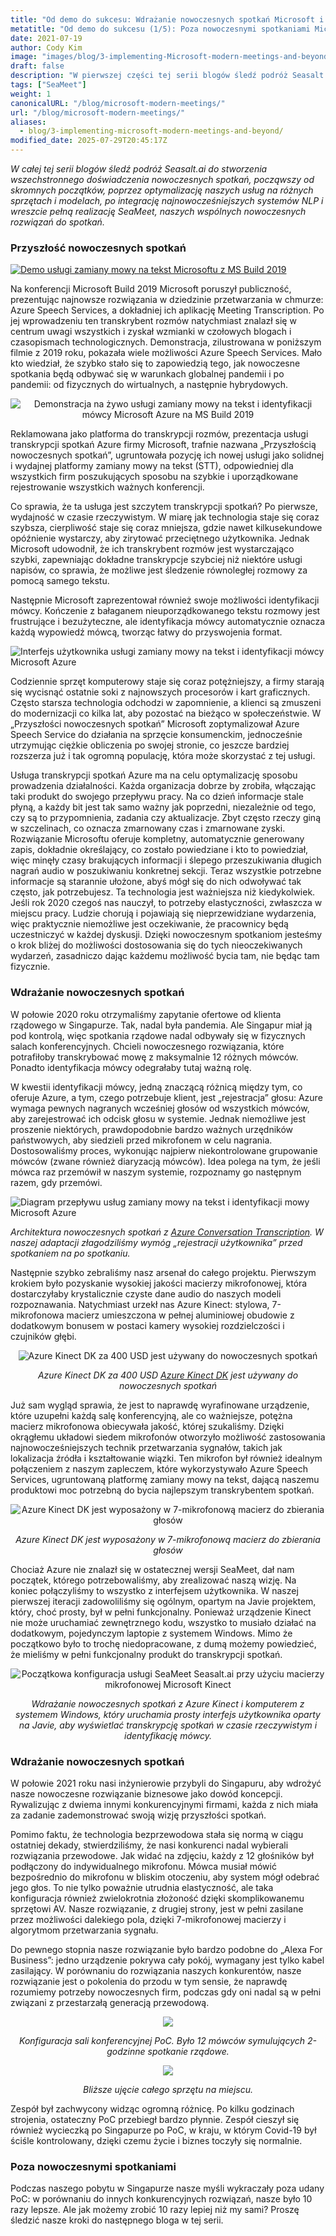 ```yaml
---
title: "Od demo do sukcesu: Wdrażanie nowoczesnych spotkań Microsoft i nie tylko (1/5)"
metatitle: "Od demo do sukcesu (1/5): Poza nowoczesnymi spotkaniami Microsoft"
date: 2021-07-19
author: Cody Kim
image: "images/blog/3-implementing-Microsoft-modern-meetings-and-beyond/SeaMeet animation.gif"
draft: false
description: "W pierwszej części tej serii blogów śledź podróż Seasalt.ai do stworzenia SeaMeet, naszych wspólnych nowoczesnych rozwiązań do spotkań."
tags: ["SeaMeet"]
weight: 1  
canonicalURL: "/blog/microsoft-modern-meetings/"
url: "/blog/microsoft-modern-meetings/"
aliases:
  - blog/3-implementing-microsoft-modern-meetings-and-beyond/
modified_date: 2025-07-29T20:45:17Z
---
```


*W całej tej serii blogów śledź podróż Seasalt.ai do stworzenia wszechstronnego doświadczenia nowoczesnych spotkań, począwszy od skromnych początków, poprzez optymalizację naszych usług na różnych sprzętach i modelach, po integrację najnowocześniejszych systemów NLP i wreszcie pełną realizację SeaMeet, naszych wspólnych nowoczesnych rozwiązań do spotkań.*

### Przyszłość nowoczesnych spotkań

[![Demo usługi zamiany mowy na tekst Microsoftu z MS Build 2019](/images/blog/3-implementing-Microsoft-modern-meetings-and-beyond/ms-build-play.png)](https://www.youtube.com/watch?t=100&v=EYinMnQWgfU&feature=youtu.be)

Na konferencji Microsoft Build 2019 Microsoft poruszył publiczność, prezentując najnowsze rozwiązania w dziedzinie przetwarzania w chmurze: Azure Speech Services, a dokładniej ich aplikację Meeting Transcription. Po jej wprowadzeniu ten transkrybent rozmów natychmiast znalazł się w centrum uwagi wszystkich i zyskał wzmianki w czołowych blogach i czasopismach technologicznych. Demonstracja, zilustrowana w poniższym filmie z 2019 roku, pokazała wiele możliwości Azure Speech Services. Mało kto wiedział, że szybko stało się to zapowiedzią tego, jak nowoczesne spotkania będą odbywać się w warunkach globalnej pandemii i po pandemii: od fizycznych do wirtualnych, a następnie hybrydowych.

<center>
<img src="/images/blog/3-implementing-Microsoft-modern-meetings-and-beyond/azure-demo.png" alt="Demonstracja na żywo usługi zamiany mowy na tekst i identyfikacji mówcy Microsoft Azure na MS Build 2019"/>
</center>

Reklamowana jako platforma do transkrypcji rozmów, prezentacja usługi transkrypcji spotkań Azure firmy Microsoft, trafnie nazwana „Przyszłością nowoczesnych spotkań”, ugruntowała pozycję ich nowej usługi jako solidnej i wydajnej platformy zamiany mowy na tekst (STT), odpowiedniej dla wszystkich firm poszukujących sposobu na szybkie i uporządkowane rejestrowanie wszystkich ważnych konferencji.

Co sprawia, że ta usługa jest szczytem transkrypcji spotkań? Po pierwsze, wydajność w czasie rzeczywistym. W miarę jak technologia staje się coraz szybsza, cierpliwość staje się coraz mniejsza, gdzie nawet kilkusekundowe opóźnienie wystarczy, aby zirytować przeciętnego użytkownika. Jednak Microsoft udowodnił, że ich transkrybent rozmów jest wystarczająco szybki, zapewniając dokładne transkrypcje szybciej niż niektóre usługi napisów, co sprawia, że możliwe jest śledzenie równoległej rozmowy za pomocą samego tekstu.

Następnie Microsoft zaprezentował również swoje możliwości identyfikacji mówcy. Kończenie z bałaganem nieuporządkowanego tekstu rozmowy jest frustrujące i bezużyteczne, ale identyfikacja mówcy automatycznie oznacza każdą wypowiedź mówcą, tworząc łatwy do przyswojenia format.

![Interfejs użytkownika usługi zamiany mowy na tekst i identyfikacji mówcy Microsoft Azure](/images/blog/3-implementing-Microsoft-modern-meetings-and-beyond/azure-ui.png)

Codziennie sprzęt komputerowy staje się coraz potężniejszy, a firmy starają się wycisnąć ostatnie soki z najnowszych procesorów i kart graficznych. Często starsza technologia odchodzi w zapomnienie, a klienci są zmuszeni do modernizacji co kilka lat, aby pozostać na bieżąco w społeczeństwie. W „Przyszłości nowoczesnych spotkań” Microsoft zoptymalizował Azure Speech Service do działania na sprzęcie konsumenckim, jednocześnie utrzymując ciężkie obliczenia po swojej stronie, co jeszcze bardziej rozszerza już i tak ogromną populację, która może skorzystać z tej usługi.

Usługa transkrypcji spotkań Azure ma na celu optymalizację sposobu prowadzenia działalności. Każda organizacja dobrze by zrobiła, włączając taki produkt do swojego przepływu pracy. Na co dzień informacje stale płyną, a każdy bit jest tak samo ważny jak poprzedni, niezależnie od tego, czy są to przypomnienia, zadania czy aktualizacje. Zbyt często rzeczy giną w szczelinach, co oznacza zmarnowany czas i zmarnowane zyski. Rozwiązanie Microsoftu oferuje kompletny, automatycznie generowany zapis, dokładnie określający, co zostało powiedziane i kto to powiedział, więc minęły czasy brakujących informacji i ślepego przeszukiwania długich nagrań audio w poszukiwaniu konkretnej sekcji. Teraz wszystkie potrzebne informacje są starannie ułożone, abyś mógł się do nich odwoływać tak często, jak potrzebujesz. Ta technologia jest ważniejsza niż kiedykolwiek. Jeśli rok 2020 czegoś nas nauczył, to potrzeby elastyczności, zwłaszcza w miejscu pracy. Ludzie chorują i pojawiają się nieprzewidziane wydarzenia, więc praktycznie niemożliwe jest oczekiwanie, że pracownicy będą uczestniczyć w każdej dyskusji. Dzięki nowoczesnym spotkaniom jesteśmy o krok bliżej do możliwości dostosowania się do tych nieoczekiwanych wydarzeń, zasadniczo dając każdemu możliwość bycia tam, nie będąc tam fizycznie.

### Wdrażanie nowoczesnych spotkań

W połowie 2020 roku otrzymaliśmy zapytanie ofertowe od klienta rządowego w Singapurze. Tak, nadal była pandemia. Ale Singapur miał ją pod kontrolą, więc spotkania rządowe nadal odbywały się w fizycznych salach konferencyjnych. Chcieli nowoczesnego rozwiązania, które potrafiłoby transkrybować mowę z maksymalnie 12 różnych mówców. Ponadto identyfikacja mówcy odegrałaby tutaj ważną rolę.

W kwestii identyfikacji mówcy, jedną znaczącą różnicą między tym, co oferuje Azure, a tym, czego potrzebuje klient, jest „rejestracja” głosu: Azure wymaga pewnych nagranych wcześniej głosów od wszystkich mówców, aby zarejestrować ich odcisk głosu w systemie. Jednak niemożliwe jest proszenie niektórych, prawdopodobnie bardzo ważnych urzędników państwowych, aby siedzieli przed mikrofonem w celu nagrania. Dostosowaliśmy proces, wykonując najpierw niekontrolowane grupowanie mówców (zwane również diaryzacją mówców). Idea polega na tym, że jeśli mówca raz przemówił w naszym systemie, rozpoznamy go następnym razem, gdy przemówi.

![Diagram przepływu usług zamiany mowy na tekst i identyfikacji mowy Microsoft Azure](/images/blog/3-implementing-Microsoft-modern-meetings-and-beyond/azure-diagram.png)

*Architektura nowoczesnych spotkań z [Azure Conversation Transcription](https://docs.microsoft.com/en-us/azure/cognitive-services/speech-service/conversation-transcription). W naszej adaptacji złagodziliśmy wymóg „rejestracji użytkownika” przed spotkaniem na po spotkaniu.*


Następnie szybko zebraliśmy nasz arsenał do całego projektu. Pierwszym krokiem było pozyskanie wysokiej jakości macierzy mikrofonowej, która dostarczyłaby krystalicznie czyste dane audio do naszych modeli rozpoznawania. Natychmiast urzekł nas Azure Kinect: stylowa, 7-mikrofonowa macierz umieszczona w pełnej aluminiowej obudowie z dodatkowym bonusem w postaci kamery wysokiej rozdzielczości i czujników głębi.

<center>
<img src="/images/blog/3-implementing-Microsoft-modern-meetings-and-beyond/kinect.png" alt="Azure Kinect DK za 400 USD jest używany do nowoczesnych spotkań"/>

*Azure Kinect DK za 400 USD [Azure Kinect DK](https://azure.microsoft.com/en-us/services/kinect-dk/) jest używany do nowoczesnych spotkań*
</center>

Już sam wygląd sprawia, że jest to naprawdę wyrafinowane urządzenie, które uzupełni każdą salę konferencyjną, ale co ważniejsze, potężna macierz mikrofonowa obiecywała jakość, której szukaliśmy. Dzięki okrągłemu układowi siedem mikrofonów otworzyło możliwość zastosowania najnowocześniejszych technik przetwarzania sygnałów, takich jak lokalizacja źródła i kształtowanie wiązki. Ten mikrofon był również idealnym połączeniem z naszym zapleczem, które wykorzystywało Azure Speech Services, ugruntowaną platformę zamiany mowy na tekst, dającą naszemu produktowi moc potrzebną do bycia najlepszym transkrybentem spotkań.

<center>
<img src="/images/blog/3-implementing-Microsoft-modern-meetings-and-beyond/kinect-spec.png" alt="Azure Kinect DK jest wyposażony w 7-mikrofonową macierz do zbierania głosów"/>

*Azure Kinect DK jest wyposażony w 7-mikrofonową macierz do zbierania głosów*
</center>

Chociaż Azure nie znalazł się w ostatecznej wersji SeaMeet, dał nam początek, którego potrzebowaliśmy, aby zrealizować naszą wizję. Na koniec połączyliśmy to wszystko z interfejsem użytkownika. W naszej pierwszej iteracji zadowoliliśmy się ogólnym, opartym na Javie projektem, który, choć prosty, był w pełni funkcjonalny. Ponieważ urządzenie Kinect nie może uruchamiać zewnętrznego kodu, wszystko to musiało działać na dodatkowym, pojedynczym laptopie z systemem Windows. Mimo że początkowo było to trochę niedopracowane, z dumą możemy powiedzieć, że mieliśmy w pełni funkcjonalny produkt do transkrypcji spotkań.

<center>
<img src="/images/blog/3-implementing-Microsoft-modern-meetings-and-beyond/seameet-old.png" alt="Początkowa konfiguracja usługi SeaMeet Seasalt.ai przy użyciu macierzy mikrofonowej Microsoft Kinect"/>

*Wdrażanie nowoczesnych spotkań z Azure Kinect i komputerem z systemem Windows, który uruchamia prosty interfejs użytkownika oparty na Javie, aby wyświetlać transkrypcję spotkań w czasie rzeczywistym i identyfikację mówcy.*
</center>

### Wdrażanie nowoczesnych spotkań

W połowie 2021 roku nasi inżynierowie przybyli do Singapuru, aby wdrożyć nasze nowoczesne rozwiązanie biznesowe jako dowód koncepcji. Rywalizując z dwiema innymi konkurencyjnymi firmami, każda z nich miała za zadanie zademonstrować swoją wizję przyszłości spotkań.

Pomimo faktu, że technologia bezprzewodowa stała się normą w ciągu ostatniej dekady, stwierdziliśmy, że nasi konkurenci nadal wybierali rozwiązania przewodowe. Jak widać na zdjęciu, każdy z 12 głośników był podłączony do indywidualnego mikrofonu. Mówca musiał mówić bezpośrednio do mikrofonu w bliskim otoczeniu, aby system mógł odebrać jego głos. To nie tylko poważnie utrudnia elastyczność, ale taka konfiguracja również zwielokrotnia złożoność dzięki skomplikowanemu sprzętowi AV. Nasze rozwiązanie, z drugiej strony, jest w pełni zasilane przez możliwości dalekiego pola, dzięki 7-mikrofonowej macierzy i algorytmom przetwarzania sygnału.

Do pewnego stopnia nasze rozwiązanie było bardzo podobne do „Alexa For Business”: jedno urządzenie pokrywa cały pokój, wymagany jest tylko kabel zasilający. W porównaniu do rozwiązania naszych konkurentów, nasze rozwiązanie jest o pokolenia do przodu w tym sensie, że naprawdę rozumiemy potrzeby nowoczesnych firm, podczas gdy oni nadal są w pełni związani z przestarzałą generacją przewodową.

<center>
<img src="/images/blog/3-implementing-Microsoft-modern-meetings-and-beyond/poc-setup.png"/>

*Konfiguracja sali konferencyjnej PoC. Było 12 mówców symulujących 2-godzinne spotkanie rządowe.*

<img src="/images/blog/3-implementing-Microsoft-modern-meetings-and-beyond/poc-captioned.png"/>

*Bliższe ujęcie całego sprzętu na miejscu.*
</center>

Zespół był zachwycony widząc ogromną różnicę. Po kilku godzinach strojenia, ostateczny PoC przebiegł bardzo płynnie. Zespół cieszył się również wycieczką po Singapurze po PoC, w kraju, w którym Covid-19 był ściśle kontrolowany, dzięki czemu życie i biznes toczyły się normalnie.

### Poza nowoczesnymi spotkaniami

Podczas naszego pobytu w Singapurze nasze myśli wykraczały poza udany PoC: w porównaniu do innych konkurencyjnych rozwiązań, nasze było 10 razy lepsze. Ale jak możemy zrobić 10 razy lepiej niż my sami? Proszę śledzić nasze kroki do następnego bloga w tej serii.
